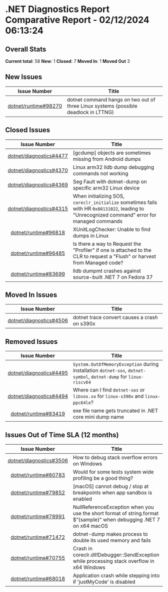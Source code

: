 # .NET Diagnostics Report Comparative Report - 02/12/2024 06:13:24

## Overall Stats

**Current total**: 58
**New**: 1
**Closed**: 7
**Moved In**: 1
**Moved Out** 3

## New Issues

| **Issue Number** | **Title** |
| :--------------: | --------- |
| [dotnet/runtime#98270](https://github.com/dotnet/runtime/issues/98270) | dotnet command hangs on two out of three Linux systems (possible deadlock in LTTNG) |

## Closed Issues

| **Issue Number** | **Title** |
| :--------------: | --------- |
| [dotnet/diagnostics#4477](https://github.com/dotnet/diagnostics/issues/4477) | [gcdump] objects are sometimes missing from Android dumps |
| [dotnet/diagnostics#4370](https://github.com/dotnet/diagnostics/issues/4370) | Linux arm32 lldb dump debugging commands not working |
| [dotnet/diagnostics#4369](https://github.com/dotnet/diagnostics/issues/4369) | Seg Fault with dotnet-dump on specific arm32 Linux device |
| [dotnet/diagnostics#4315](https://github.com/dotnet/diagnostics/issues/4315) | When initializing SOS, `coreclr_initialize` sometimes fails with HR `0x80131022`, leading to "Unrecognized command" error for managed commands |
| [dotnet/runtime#96818](https://github.com/dotnet/runtime/issues/96818) | XUnitLogChecker: Unable to find dumps in Linux |
| [dotnet/runtime#96485](https://github.com/dotnet/runtime/issues/96485) | Is there a way to Request the "Profiler" if one is attached to the CLR to request a "Flush" or harvest from Managed code? |
| [dotnet/runtime#83699](https://github.com/dotnet/runtime/issues/83699) | lldb dumpmt crashes against source-built .NET 7 on Fedora 37 |

## Moved In Issues

| **Issue Number** | **Title** |
| :--------------: | --------- |
| [dotnet/diagnostics#4506](https://github.com/dotnet/diagnostics/issues/4506) | dotnet trace convert causes a crash on s390x |

## Removed Issues

| **Issue Number** | **Title** |
| :--------------: | --------- |
| [dotnet/diagnostics#4495](https://github.com/dotnet/diagnostics/issues/4495) | `System.OutOfMemoryException` during installation `dotnet-sos`, `dotnet-symbol`, `dotnet-dump` for `linux-riscv64` |
| [dotnet/diagnostics#4494](https://github.com/dotnet/diagnostics/issues/4494) | Where can I find `dotnet-sos` or `libsos.so` for `linux-s390x` and `linux-ppc64le`? |
| [dotnet/runtime#83419](https://github.com/dotnet/runtime/issues/83419) | exe file name gets truncated in .NET core mini dump name |

## Issues Out of Time SLA (12 months)

| **Issue Number** | **Title** |
| :--------------: | --------- |
| [dotnet/diagnostics#3506](https://github.com/dotnet/diagnostics/issues/3506) | How to debug stack overflow errors on Windows |
| [dotnet/runtime#80783](https://github.com/dotnet/runtime/issues/80783) | Would for some tests system wide profiling be a good thing?  |
| [dotnet/runtime#79852](https://github.com/dotnet/runtime/issues/79852) | [macOS] cannot debug / stop at breakpoints when app sandbox is enabled |
| [dotnet/runtime#78991](https://github.com/dotnet/runtime/issues/78991) | NullReferenceException when you use the short format of string.format $"{sample}" when debugging .NET 7 on x64 macOS |
| [dotnet/runtime#71472](https://github.com/dotnet/runtime/issues/71472) | dotnet-dump makes process to double its used memory and fails |
| [dotnet/runtime#70755](https://github.com/dotnet/runtime/issues/70755) | Crash in coreclr.dll!Debugger::SendException while processing stack overflow in x64 Windows |
| [dotnet/runtime#68018](https://github.com/dotnet/runtime/issues/68018) | Application crash while stepping into if 'justMyCode' is disabled |

